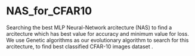 # NAS_for_CFAR10
Searching the best MLP Neural-Network arcitecture (NAS) to find a arcitecture which has best value for accuracy and minimum value for loss. We use Genetic algorithms as our evolutionary algorithm to search for this arcitecture, to find best classified CFAR-10 images dataset .
